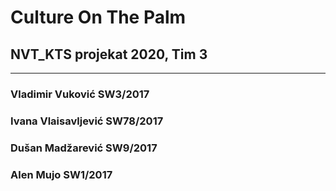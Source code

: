 # Culture On The Palm

## NVT_KTS projekat 2020, Tim 3
--------------------------------
### Vladimir Vuković SW3/2017
### Ivana Vlaisavljević SW78/2017
### Dušan Madžarević SW9/2017
### Alen Mujo SW1/2017
